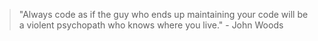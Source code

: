 > "Always code as if the guy who ends up maintaining your code will be a violent psychopath who knows where you live." - John Woods
